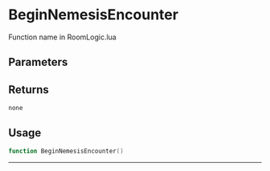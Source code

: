 # BeginNemesisEncounter
Function name in RoomLogic.lua
## Parameters

## Returns
`none`
## Usage
```lua
function BeginNemesisEncounter()
```
---
